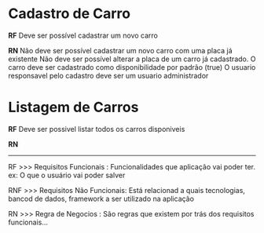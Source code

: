 # Cadastro de Carro

**RF**
Deve ser possível cadastrar um novo carro

**RN**
Não deve ser possível cadastrar um novo carro com uma placa já existente
Não deve ser possível alterar a placa de um carro já cadastrado.
O carro deve ser cadastrado como disponibilidade por padrão (true)
O usuario responsavel pelo cadastro deve ser um usuario administrador



# Listagem de Carros

**RF**
Deve ser possivel listar todos os carros disponiveis

**RN**


********************************************************************************************************************
RF >>> Requisitos Funcionais : Funcionalidades que aplicação vai poder ter. ex: O que o usuário vai poder salver

RNF >>> Requisitos Não Funcionais: Está relacionad a quais tecnologias, bancod de dados, framework a ser utilizado na aplicação

RN >>> Regra de Negocios : São regras que existem por trás dos requisitos funcionais...